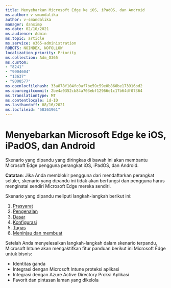 ```yaml
---
title: Menyebarkan Microsoft Edge ke iOS, iPadOS, dan Android
ms.author: v-smandalika
author: v-smandalika
manager: dansimp
ms.date: 02/10/2021
ms.audience: Admin
ms.topic: article
ms.service: o365-administration
ROBOTS: NOINDEX, NOFOLLOW
localization_priority: Priority
ms.collection: Adm_O365
ms.custom:
- "8241"
- "9004604"
- "13637"
- "9008577"
ms.openlocfilehash: 33a878f104fc0af7be59c59e0b860be173916bd2
ms.sourcegitcommit: 2be4a0352cb84a703ebf12966e1c17b64df07364
ms.translationtype: MT
ms.contentlocale: id-ID
ms.lasthandoff: 08/16/2021
ms.locfileid: "58361961"
---
```

# <a name="deploy-microsoft-edge-to-ios-ipados-and-android"></a>Menyebarkan Microsoft Edge ke iOS, iPadOS, dan Android

Skenario yang dipandu yang diringkas di bawah ini akan membantu Microsoft Edge pengguna perangkat iOS, iPadOS, dan Android.

**Catatan**: Jika Anda memblokir pengguna dari mendaftarkan perangkat seluler, skenario yang dipandu ini tidak akan berfungsi dan pengguna harus menginstal sendiri Microsoft Edge mereka sendiri.

Skenario yang dipandu meliputi langkah-langkah berikut ini:

1. [Prasyarat](https://docs.microsoft.com/mem/intune/fundamentals/guided-scenarios-edge#prerequisites)
2. [Pengenalan](https://docs.microsoft.com/mem/intune/fundamentals/guided-scenarios-edge#step-1---introduction)
3. [Dasar](https://docs.microsoft.com/mem/intune/fundamentals/guided-scenarios-edge#step-2---basics)
4. [Konfigurasi](https://docs.microsoft.com/mem/intune/fundamentals/guided-scenarios-edge#step-3---configuration)
5. [Tugas](https://docs.microsoft.com/mem/intune/fundamentals/guided-scenarios-edge#step-4---assignments)
6. [Meninjau dan membuat](https://docs.microsoft.com/mem/intune/fundamentals/guided-scenarios-edge#step-5---review--create)

Setelah Anda menyelesaikan langkah-langkah dalam skenario terpandu, Microsoft Intune akan mengaktifkan fitur panduan berikut ini Microsoft Edge untuk bisnis:

- Identitas ganda
- Integrasi dengan Microsoft Intune proteksi aplikasi
- Integrasi dengan Azure Active Directory Proksi Aplikasi
- Favorit dan pintasan laman yang dikelola
